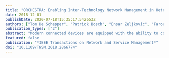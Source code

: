 ```yaml
---
title: "ORCHESTRA: Enabling Inter-Technology Network Management in Heterogeneous Wireless Networks"
date: 2018-12-01
publishDate: 2020-07-18T15:35:17.542653Z
authors: ["Tom De Schepper", "Patrick Bosch", "Ensar Zeljkovic", "Farouk Mahfoudhi", "Jetmir Haxhibeqiri", "Jeroen Hoebeke", "Jeroen Famaey", "Steven Latré"]
publication_types: ["2"]
abstract: "Modern connected devices are equipped with the ability to connect to the Internet using a variety of different wireless network technologies. Current network management solutions fail to provide a fine-grained, coordinated, and transparent answer to this heterogeneity, while the lower layers of the OSI stack simply ignore it by providing full separation of layers. To address this, we propose the ORCHESTRA framework to manage the different devices in heterogeneous wireless networks and introduce capabilities such as packet-level dynamic and intelligent handovers (both interand intra-technology), load balancing, replication, and scheduling. The framework is the first of its kind in providing a fine-grained packet-level control across different technologies by introducing a fully transparent virtual medium access control layer and an software-defined networking-like controller with global intelligence. Furthermore, we present a novel optimization problem formulation that can be solved to optimally configure the network. We provide a thorough evaluation through simulations and a prototype implementation. We show that our framework enables, in a real-life setting, transparent and realtime inter-technology handovers and that coordinated load balancing can double the network-wide throughput across different scenarios."
featured: false
publication: "*IEEE Transactions on Network and Service Management*"
doi: "10.1109/TNSM.2018.2866774"
---
```


